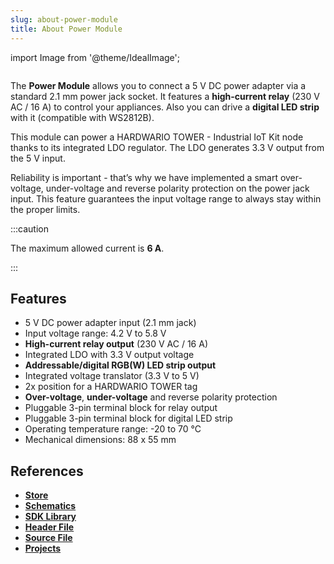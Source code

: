 ```yaml
---
slug: about-power-module
title: About Power Module
---
```

import Image from '@theme/IdealImage';

<div class="container">
  <div class="row">
    <div class="col col--4">
      <div><Image img={require('./power-module.png')} /></div>
    </div>
    <div class="col col--6">
      <p>
        The <b>Power Module</b> allows you to connect a 5 V DC power adapter via a standard 2.1 mm power jack socket. It features a <b>high-current relay</b> (230 V AC / 16 A) to control your appliances. Also you can drive a <b>digital LED strip</b> with it (compatible with WS2812B).
      </p>
      <p>
        This module can power a HARDWARIO TOWER - Industrial IoT Kit node thanks to its integrated LDO regulator. The LDO generates 3.3 V output from the 5 V input.
      </p>
      <p>
        Reliability is important - that’s why we have implemented a smart over-voltage, under-voltage and reverse polarity protection on the power jack input. This feature guarantees the input voltage range to always stay within the proper limits.
      </p>
    </div>
  </div>
</div>

:::caution

The maximum allowed current is **6 A**.

:::


## Features
- 5 V DC power adapter input (2.1 mm jack)
- Input voltage range: 4.2 V to 5.8 V
- **High-current relay output** (230 V AC / 16 A)
- Integrated LDO with 3.3 V output voltage
- **Addressable/digital RGB(W) LED strip output**
- Integrated voltage translator (3.3 V to 5 V)
- 2x position for a HARDWARIO TOWER tag
- **Over-voltage**, **under-voltage** and reverse polarity protection
- Pluggable 3-pin terminal block for relay output
- Pluggable 3-pin terminal block for digital LED strip
- Operating temperature range: -20 to 70 °C
- Mechanical dimensions: 88 x 55 mm

## References
- [**Store**](https://www.hardwario.store/p/power-module)
- [**Schematics**](https://github.com/hardwario/bc-hardware/tree/master/out/bc-module-power)
- [**SDK Library**](https://sdk.hardwario.com/group__twr__module__power)
- [**Header File**](https://github.com/hardwario/twr-sdk/blob/master/twr/inc/twr_module_power.h)
- [**Source File**](https://github.com/hardwario/twr-sdk/blob/master/twr/src/twr_module_power.c)
- [**Projects**](https://www.hackster.io/hardwario/projects?part_id=73717)
